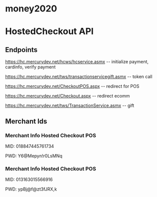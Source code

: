money2020
=========

# HostedCheckout API

## Endpoints

https://hc.mercurydev.net/hcws/hcservice.asmx -- initialize payment, cardinfo, verify payment

https://hc.mercurydev.net/tws/transactionservicegift.asmx -- token call

https://hc.mercurydev.net/CheckoutPOS.aspx -- redirect for POS

https://hc.mercurydev.net/Checkout.aspx -- redirect ecomm

https://hc.mercurydev.net/tws/TransactionService.asmx -- gift
	
## Merchant Ids

### Merchant Info Hosted Checkout POS
MID: 018847445761734

PWD: Y6@Mepyn!r0LsMNq

### Merchant Info Hosted Checkout POS
MID: 013163015566916

PWD: ypBj@f@zt3fJRX,k
